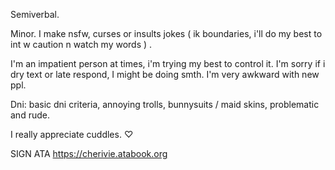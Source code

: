 Semiverbal.

Minor. I make nsfw, curses or insults jokes ( ik boundaries, i'll do my best to int w caution n watch my words ) .

I'm an impatient person at times, i'm trying my best to control it. I'm sorry if i dry text or late respond, I might be doing smth. I'm very awkward with new ppl.

Dni: basic dni criteria, annoying trolls, bunnysuits / maid skins, problematic and rude. 

I really appreciate cuddles. ♡

SIGN ATA 
https://cherivie.atabook.org
